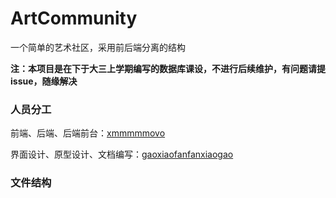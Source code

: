 # ArtCommunity
一个简单的艺术社区，采用前后端分离的结构

**注：本项目是在下于大三上学期编写的数据库课设，不进行后续维护，有问题请提issue，随缘解决**

### 人员分工

前端、后端、后端前台：[xmmmmmovo](https://github.com/xmmmmmovo)

界面设计、原型设计、文档编写：[gaoxiaofanfanxiaogao](https://github.com/akoooo123)

### 文件结构


